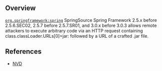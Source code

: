 ## Overview
[`org.springframework:spring`](http://search.maven.org/#search%7Cga%7C1%7Ca%3A%22spring%22)
SpringSource Spring Framework 2.5.x before 2.5.6.SEC02, 2.5.7 before 2.5.7.SR01, and 3.0.x before 3.0.3 allows remote attackers to execute arbitrary code via an HTTP request containing class.classLoader.URLs[0]=jar: followed by a URL of a crafted .jar file.

## References
- [NVD](https://web.nvd.nist.gov/view/vuln/detail?vulnId=CVE-2010-1622)